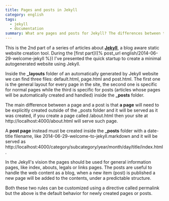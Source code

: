 ```yaml
---
title: Pages and posts in Jekyll
category: english
tags:
  - jekyll
  - documentation
summary: What are pages and posts for Jekyll? The differences between these two items.
---
```


This is the 2nd part of a series of articles about
[**Jekyll**](http://jekyllrb.com/), a blog aware static website creation tool.
During the [first part]({% post_url english/2014-06-29-welcome-jekyll %}) I've
presented the quick startup to create a minimal autogenerated website using Jekyll.

Inside the **_layouts** folder of an automatically generated by Jekyll website
we can find three files: default.html, page.html and post.html.
The first one is the general layout for every page in the site, the second one
is specific for normal pages while the third is specific for posts (articles
whose pages will be automatically created and handled) inside the **_posts**
folder.

The main difference between a page and a post is that **a page** will need to be
explicitly created outside of the _posts folder and it will be served as it was
created, if you create a page called /about.html then your site at
http://localhost:4000/about.html will serve such page.

A **post page** instead must be created inside the **_posts** folder with a
date-title filename, like 2014-06-29-welcome-to-jekyll.markdown and it will be
served as http://localhost:4000/category/subcategory/year/month/day/title/index.html.

In the Jekyll's vision the pages should be used for general information pages,
like index, abouts, legals or links pages. The posts are useful to handle the
web content as a blog, when a new item (post) is published a new page will be
added to the contents, under a predictable structure.

Both these two rules can be customized using a directive called permalink but
the above is the default behavior for newly created pages or posts.